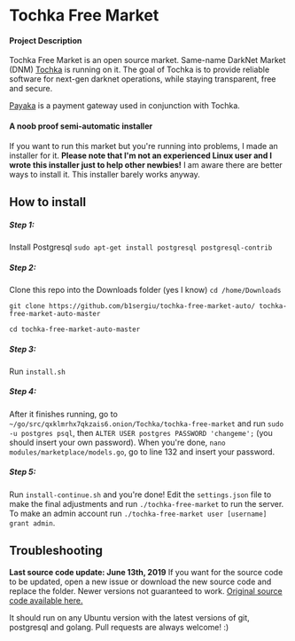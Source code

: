 # Tochka Free Market
#### Project Description
Tochka Free Market is an open source market. Same-name DarkNet Market (DNM) [Tochka](http://tochka3evlj3sxdv.onion/) is running on it. 
The goal of Tochka is to provide reliable software for next-gen darknet operations, while staying transparent, free and secure.

[Payaka](http://qxklmrhx7qkzais6.onion/Tochka/payaka-payment-gate) is a payment gateway used in conjunction with Tochka.

#### A noob proof semi-automatic installer
If you want to run this market but you're running into problems, I made an installer for it.
**Please note that I'm not an experienced Linux user and I wrote this installer just to help other newbies!** I am aware there are better ways to install it. This installer barely works anyway.

## How to install
##### Step 1:
Install Postgresql
`sudo apt-get install postgresql postgresql-contrib`

##### Step 2:
Clone this repo into the Downloads folder (yes I know)
`cd /home/Downloads`

`git clone https://github.com/b1sergiu/tochka-free-market-auto/ tochka-free-market-auto-master`

`cd tochka-free-market-auto-master`

##### Step 3:
Run `install.sh`

##### Step 4:
After it finishes running, go to `~/go/src/qxklmrhx7qkzais6.onion/Tochka/tochka-free-market` and run `sudo -u postgres psql`, then `ALTER USER postgres PASSWORD 'changeme';` (you should insert your own password). When you're done, `nano modules/marketplace/models.go`, go to line 132 and insert your password.

##### Step 5:
Run `install-continue.sh` and you're done! Edit the `settings.json` file to make the final adjustments and run `./tochka-free-market` to run the server. To make an admin account run `./tochka-free-market user [username] grant admin`.

## Troubleshooting
**Last source code update: June 13th, 2019**
If you want for the source code to be updated, open a new issue or download the new source code and replace the folder. Newer versions not guaranteed to work.
[Original source code available here.](http://qxklmrhx7qkzais6.onion/Tochka/tochka-free-market/ "Original source code available here.")

It should run on any Ubuntu version with the latest versions of git, postgresql and golang.
Pull requests are always welcome! :)

